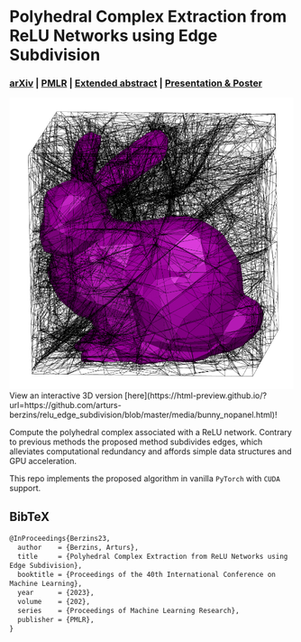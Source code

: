 # Polyhedral Complex Extraction from ReLU Networks using Edge Subdivision
### **[arXiv](https://arxiv.org/abs/2306.07212)** | **[PMLR](https://proceedings.mlr.press/v202/berzins23a.html)** | **[Extended abstract](https://openreview.net/forum?id=QrJ6WaWfuP)** | **[Presentation & Poster](https://icml.cc/virtual/2023/poster/23539)**


<img src="media/bunny.png" width="800"/>
View an interactive 3D version [here](https://html-preview.github.io/?url=https://github.com/arturs-berzins/relu_edge_subdivision/blob/master/media/bunny_nopanel.html)!


Compute the polyhedral complex associated with a ReLU network.
Contrary to previous methods the proposed method subdivides edges, which alleviates computational redundancy and affords simple data structures and GPU acceleration.

This repo implements the proposed algorithm in vanilla `PyTorch` with `CUDA` support.



## BibTeX

```
@InProceedings{Berzins23,
  author    = {Berzins, Arturs},
  title     = {Polyhedral Complex Extraction from ReLU Networks using Edge Subdivision},
  booktitle = {Proceedings of the 40th International Conference on Machine Learning},
  year      = {2023},
  volume    = {202},
  series    = {Proceedings of Machine Learning Research},
  publisher = {PMLR},
}
```